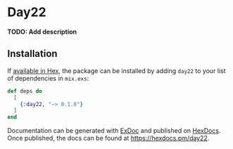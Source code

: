 # Day22

**TODO: Add description**

## Installation

If [available in Hex](https://hex.pm/docs/publish), the package can be installed
by adding `day22` to your list of dependencies in `mix.exs`:

```elixir
def deps do
  [
    {:day22, "~> 0.1.0"}
  ]
end
```

Documentation can be generated with [ExDoc](https://github.com/elixir-lang/ex_doc)
and published on [HexDocs](https://hexdocs.pm). Once published, the docs can
be found at <https://hexdocs.pm/day22>.

